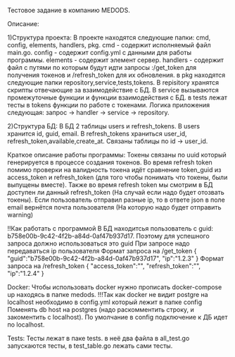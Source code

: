 Тестовое задание в компанию MEDODS.

Описание:

1)Структура проекта:
В проекте находятся следующие папки: cmd, config, elements, handlers, pkg.
cmd - содержит исполняемый файл main.go.
config - содержит config.yml с данными для работы программы.
elements - содержит элемент сервер.
handlers - содержит файл с путями по которым будут идти запросы :/get_token для получения токенов и /refresh_token для их обновления.
в pkg находятся следующие папки repository,service,tests,tokens.
В repisitory хранятся скрипты отвечающие за взаимодействие с БД.
В service вызываются промежуточные функции и функции взаимодействия с БД.
в tests лежат тесты
в tokens функции по работе с токенами.
Логика приложения следующая: запрос -> handler -> service -> repository.

2)Структура БД:
В БД 2 таблицы users и refresh_tokens.
В users хранится id, guid, email.
В refresh_tokens храниться user_id, refresh_token,available,create_at.
Связаны таблицы по id -> user_id.

Краткое описание работы программы:
Токены связаны по uuid который генерируется в процессе создания токенов.
Во время refresh token помимо проверки на валидность токена идёт сравнение token_guid из access_token и refresh_token (для того чтобы понимать что токены, были выпущены вместе).
Также во время refresh token мы смотрим в БД доступен ли данный refresh_token (На случай если надо будет отозвать токены).
Если пользователь отправил разные ip, то в ответе json в поле email вернётся почта пользователя (На которую надо будет отправить warning)

!!Как работать с программой
В БД находитсья пользователь с guid: b758e00b-9c42-4f2b-a84d-0af47b937d17. Поэтому для успешного запроса должно использоваться это guid
При запросе надо передаваться ip пользователя
Формат запроса на /get_token
{
    "guid":"b758e00b-9c42-4f2b-a84d-0af47b937d17",
    "ip":"1.2.3"
}
Формат запроса на /refresh_token
{
    "access_token":"",
    "refresh_token":"",
    "ip":"1.2.4"
}

Docker:
Чтобы использовать docker нужно прописать docker-compose up находясь в папке medods. !!!Так как docker не видит postgre на localhost необходимо в config.yml который лежит в папке config
Поменять db host на postgres (надо раскомментить строку, и закоментить с localhost). По умолчание в config подключение к ДБ идет по localhost.

Tests:
Тесты лежат в паке tests. в неё два файла в all_test.go запускаются тесты, в test_table.go лежать сами тесты.
